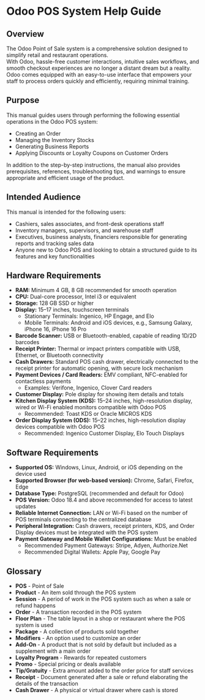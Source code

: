 # Odoo POS System Help Guide

## Overview
The Odoo Point of Sale system is a comprehensive solution designed to simplify retail and restaurant operations.  
With Odoo, hassle-free customer interactions, intuitive sales workflows, and smooth checkout experiences are no longer a distant dream but a reality.  
Odoo comes equipped with an easy-to-use interface that empowers your staff to process orders quickly and efficiently, requiring minimal training.  

## Purpose
This manual guides users through performing the following essential operations in the Odoo POS system:

- Creating an Order  
- Managing the Inventory Stocks  
- Generating Business Reports  
- Applying Discounts or Loyalty Coupons on Customer Orders  

In addition to the step-by-step instructions, the manual also provides prerequisites, references, troubleshooting tips, and warnings to ensure appropriate and efficient usage of the product.  

## Intended Audience
This manual is intended for the following users:

- Cashiers, sales associates, and front-desk operations staff  
- Inventory managers, supervisors, and warehouse staff  
- Executives, business analysts, financiers responsible for generating reports and tracking sales data  
- Anyone new to Odoo POS and looking to obtain a structured guide to its features and key functionalities  

## Hardware Requirements
- **RAM:** Minimum 4 GB, 8 GB recommended for smooth operation  
- **CPU:** Dual-core processor, Intel i3 or equivalent  
- **Storage:** 128 GB SSD or higher  
- **Display:** 15–17 inches, touchscreen terminals  
  - Stationary Terminals: Ingenico, HP Engage, and Elo  
  - Mobile Terminals: Android and iOS devices, e.g., Samsung Galaxy, iPhone 16, iPhone 16 Pro  
- **Barcode Scanner:** USB or Bluetooth-enabled, capable of reading 1D/2D barcodes  
- **Receipt Printer:** Thermal or impact printers compatible with USB, Ethernet, or Bluetooth connectivity  
- **Cash Drawers:** Standard POS cash drawer, electrically connected to the receipt printer for automatic opening, with secure lock mechanism  
- **Payment Devices / Card Readers:** EMV compliant, NFC-enabled for contactless payments  
  - Examples: Verifone, Ingenico, Clover Card readers  
- **Customer Display:** Pole display for showing item details and totals  
- **Kitchen Display System (KDS):** 15–24 inches, high-resolution display, wired or Wi-Fi enabled monitors compatible with Odoo POS  
  - Recommended: Toast KDS or Oracle MICROS KDS  
- **Order Display System (ODS):** 15–22 inches, high-resolution display devices compatible with Odoo POS  
  - Recommended: Ingenico Customer Display, Elo Touch Displays  

## Software Requirements
- **Supported OS:** Windows, Linux, Android, or iOS depending on the device used  
- **Supported Browser (for web-based version):** Chrome, Safari, Firefox, Edge  
- **Database Type:** PostgreSQL (recommended and default for Odoo)  
- **POS Version:** Odoo 18.4 and above recommended for access to latest updates  
- **Reliable Internet Connection:** LAN or Wi-Fi based on the number of POS terminals connecting to the centralized database  
- **Peripheral Integration:** Cash drawers, receipt printers, KDS, and Order Display devices must be integrated with the POS system  
- **Payment Gateway and Mobile Wallet Configurations:** Must be enabled  
  - Recommended Payment Gateways: Stripe, Adyen, Authorize.Net  
  - Recommended Digital Wallets: Apple Pay, Google Pay  

## Glossary

- **POS** - Point of Sale  
- **Product** - An item sold through the POS system  
- **Session** - A period of work in the POS system such as when a sale or refund happens  
- **Order** - A transaction recorded in the POS system  
- **Floor Plan** - The table layout in a shop or restaurant where the POS system is used  
- **Package** - A collection of products sold together  
- **Modifiers** - An option used to customize an order  
- **Add-On** - A product that is not sold by default but included as a supplement with a main order  
- **Loyalty Program** - Rewards for repeated customers  
- **Promo** - Special pricing or deals available  
- **Tip/Gratuity** - Extra amount added to the order price for staff services  
- **Receipt** - Document generated after a sale or refund elaborating the details of the transaction  
- **Cash Drawer** - A physical or virtual drawer where cash is stored  
